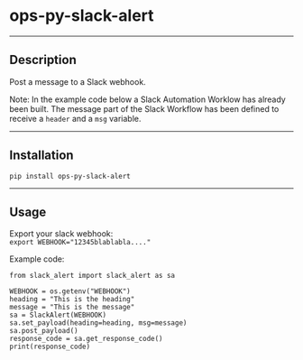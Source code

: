 # ops-py-slack-alert

---

## Description
Post a message to a Slack webhook.

Note: In the example code below a Slack Automation Worklow has already been built. The message part of the Slack Workflow has been defined to receive a `header` and a `msg` variable.

---

## Installation
`pip install ops-py-slack-alert`

---

## Usage
Export your slack webhook:   
`export WEBHOOK="12345blablabla...."`

Example code:   
```
from slack_alert import slack_alert as sa

WEBHOOK = os.getenv("WEBHOOK")
heading = "This is the heading"
message = "This is the message"
sa = SlackAlert(WEBHOOK)
sa.set_payload(heading=heading, msg=message)
sa.post_payload()
response_code = sa.get_response_code()
print(response_code)
```
